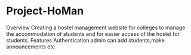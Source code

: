 # Project-HoMan
Overview
Creating a hostel management website for colleges to manage the accommodation of
students and for easier access of the hostel for students.
Features
Authentication
admin can add students,make announcements etc
